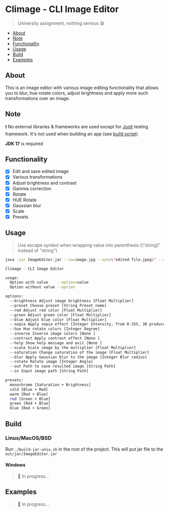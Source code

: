 # Climage - CLI Image Editor

> University assignment, nothing serious 😪

- [About](#about)
- [Note](#note)
- [Functionality](#functionality)
- [Usage](#usage)
- [Build](#build)
- [Examples](#examples)

## About

This is an image editor with various image editing functionality that allows you to blur, hue rotate colors, adjust
brightness and apply more such transformations over an image.

## Note

❗ No external libraries & frameworks are used except for [Junit](https://junit.org/junit5/) testing framework. It's not
used when building an app (see [build script](build-jar-unix.sh))

__JDK 17__ is required

## Functionality

- [x] Edit and save edited image
- [x] Various transformations
- [x] Adjust brightness and contrast
- [x] Gamma correction
- [x] Rotate
- [x] HUE Rotate
- [x] Gaussian blur
- [x] Scale
- [x] Presets

## Usage

> Use escape symbol when wrapping value into parenthesis (\\"string\\" instead of "string")

```bash
java -jar ImageEditor.jar --in=image.jpg --out=\"edited file.jpeg\" --scale=2 --blur=30 --hue=90
```

```bash
Climage - CLI Image Editor

usage:
  Option with value    --option=value
  Option without value --option

options:
  --brightness Adjust image brightness [Float Multiplier]
  --preset Choose preset [String Preset name]
  --red Adjust red color [Float Multiplier]
  --green Adjust green color [Float Multiplier]
  --blue Adjust blue color [Float Multiplier]
  --sepia Apply sepia effect [Integer Intensity, from 0-255, 30 produces nice results]
  --hue Hue rotate colors [Integer Degree]
  --inverse Inverse image colors [None ]
  --contrast Apply contrast effect [None ]
  --help Show help message and exit [None ]
  --scale Scale image by the multiplier [Float Multiplier]
  --saturation Change saturation of the image [Float Multiplier]
  --blur Apply Gaussian blur to the image [Integer Blur radius]
  --rotate Rotate image [Integer Angle]
  --out Path to save resulted image [String Path]
  --in Input image path [String Path]

presets:
  monochrome [Saturation + Brightness]
  cold [Blue + Red]
  warm [Red + Blue]
  red [Green + Blue]
  green [Red + Blue]
  blue [Red + Green]
```

## Build

### Linux/MacOS/BSD

Run `./build-jar-unix.sh` in the root of the project. This will put jar file to the `out/jar/ImageEditor.jar`

#### Windows

> 🚧 In progress...

## Examples

> 🚧 In progress...
